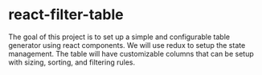 # react-filter-table

The goal of this project is to set up a simple and configurable table generator using react components. We will use redux to setup the state management. The table will have customizable columns that can be setup with sizing, sorting, and filtering rules.